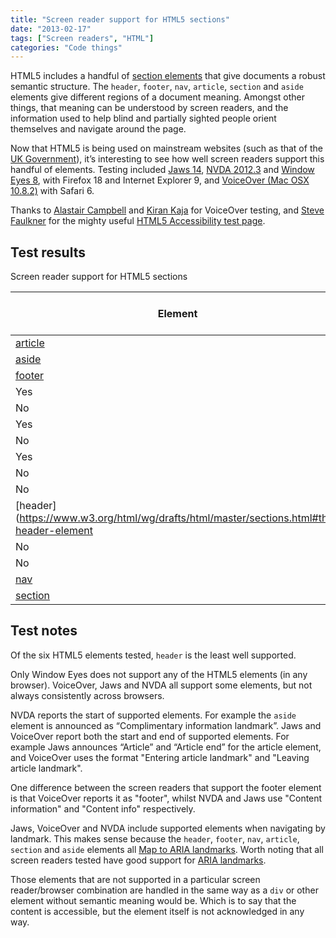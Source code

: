 ```yaml
---
title: "Screen reader support for HTML5 sections"
date: "2013-02-17"
tags: ["Screen readers", "HTML"]
categories: "Code things"
---
```


HTML5 includes a handful of [section elements](https://www.w3.org/TR/2011/WD-html5-20110525/sections.html) that give documents a robust semantic structure. The `header`, `footer`, `nav`, `article`, `section` and `aside` elements give different regions of a document meaning. Amongst other things, that meaning can be understood by screen readers, and the information used to help blind and partially sighted people orient themselves and navigate around the page.

Now that HTML5 is being used on mainstream websites (such as that of the [UK Government](https://www.gov.uk)), it’s interesting to see how well screen readers support this handful of elements. Testing included [Jaws 14](https://www.freedomscientific.com), [NVDA 2012.3](https://www.nvda-project.org/) and [Window Eyes 8](https://www.gwmicro.com), with Firefox 18 and Internet Explorer 9, and [VoiceOver (Mac OSX 10.8.2)](https://www.apple.com/accessibility/voiceover/) with Safari 6.

Thanks to [Alastair Campbell](https://www.twitter.com/alastc) and [Kiran Kaja](https://www.twitter.com/kirankaja12) for VoiceOver testing, and [Steve Faulkner](https://www.twitter.com/stevefaulkner) for the mighty useful [HTML5 Accessibility test page](https://www.html5accessibility.com/html5elements/).

## Test results

Screen reader support for HTML5 sections

| Element | Jaws 14/FF 18 | Jaws 14/IE 9 | NVDA 2012.3/FF 18 | NVDA 2012.3/IE 9 | VoiceOver/Safari 6 | Window Eyes 8/FF 18 |Window Eyes 8/IE 9
| --- | --- | --- | --- | --- | --- | --- | ---
| [article](https://www.w3.org/html/wg/drafts/html/master/sections.html#the-article-element) | Yes | Yes | No | No | No | No | No
| [aside](https://www.w3.org/html/wg/drafts/html/master/sections.html#the-aside-element) | Yes | Yes | Yes | No | Yes | No | No
| [footer](https://www.w3.org/html/wg/drafts/html/master/sections.html#the-footer-element)
| Yes
| No
| Yes
| No
| Yes
| No
| No
| [header](https://www.w3.org/html/wg/drafts/html/master/sections.html#the-header-element | No
| No | No
| No | Yes | No | No
| [nav](https://www.w3.org/html/wg/drafts/html/master/sections.html#the-nav-element) | Yes | Yes | No | No | Yes | No | No
| [section](https://www.w3.org/html/wg/drafts/html/master/sections.html#the-section-element) | Yes | Yes | No | No | No | No | No

## Test notes

Of the six HTML5 elements tested, `header` is the least well supported.

Only Window Eyes does not support any of the HTML5 elements (in any browser). VoiceOver, Jaws and NVDA all support some elements, but not always consistently across browsers.

NVDA reports the start of supported elements. For example the `aside` element is announced as “Complimentary information landmark”. Jaws and VoiceOver report both the start and end of supported elements. For example Jaws announces “Article” and “Article end” for the article element, and VoiceOver uses the format "Entering article landmark" and "Leaving article landmark".

One difference between the screen readers that support the footer element is that VoiceOver reports it as "footer", whilst NVDA and Jaws use "Content information" and "Content info" respectively.

Jaws, VoiceOver and NVDA include supported elements when navigating by landmark. This makes sense because the `header`, `footer`, `nav`, `article`, `section` and `aside` elements all [Map to ARIA landmarks](https://www.flickr.com/photos/odmag/8467120722/). Worth noting that all screen readers tested have good support for [ARIA landmarks](https://www.paciellogroup.com/blog/2013/02/using-wai-aria-landmarks-2013/).

Those elements that are not supported in a particular screen reader/browser combination are handled in the same way as a `div` or other element without semantic meaning would be. Which is to say that the content is accessible, but the element itself is not acknowledged in any way.
